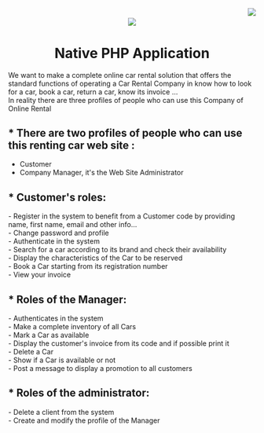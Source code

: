 <img align="right" src="https://visitor-badge.laobi.icu/badge?page_id=BenHmidaMohammadAli.Car-Renting">
<h6 align="center">
  <a href="https://git.io/typing-svg">
    <img src="https://readme-typing-svg.herokuapp.com/?lines=Hello,+There!+👋;Development+of+an+;management+software;for+an+online+;car+rental+company&center=true&size=30">
  </a>
</h6> 


<h1 align="center"> Native PHP Application </h1>
We want to make a complete online car rental solution that offers the standard functions of operating a Car Rental Company in know how to look for a car, book a car, return a car, know its invoice … </br>
In reality there are three profiles of people who can use this Company of Online Rental</br>

<h2> * There are two profiles of people who can use this renting car web site : </br> </h2>

- Customer </br>
- Company Manager, it's the Web Site Administrator </br>

<h2> * Customer's roles: </br> </h2>
- Register in the system to benefit from a Customer code by providing name,
first name, email and other info… </br>
- Change password and profile </br>
- Authenticate in the system </br>
- Search for a car according to its brand and check their availability </br>
- Display the characteristics of the Car to be reserved </br>
- Book a Car starting from its registration number </br>
- View your invoice </br>


<h2> * Roles of the Manager: </br> </h2> 
- Authenticates in the system </br>
- Make a complete inventory of all Cars </br>
- Mark a Car as available </br>
- Display the customer's invoice from its code and if possible print it </br>
- Delete a Car </br>
- Show if a Car is available or not </br>
- Post a message to display a promotion to all customers </br>

<h2> * Roles of the administrator: </br> </h2> 
- Delete a client from the system </br>
- Create and modify the profile of the Manager </br>



